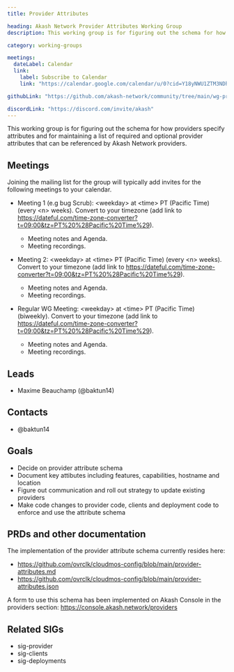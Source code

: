 ```yaml
---
title: Provider Attributes

heading: Akash Network Provider Attributes Working Group
description: This working group is for figuring out the schema for how providers specify attributes and for maintaining a list of required and optional provider attributes that can be referenced by Akash Network providers.

category: working-groups

meetings:
  dateLabel: Calendar
  link:
    label: Subscribe to Calendar
    link: "https://calendar.google.com/calendar/u/0?cid=Y18yNWU1ZTM3NDhlNGM0YWI3YTU1ZjQxZmJjNWViZWJjYzBhMDNiNDBmYjAyODc4NWYxNDE1OWJmYWViZWExMmUyQGdyb3VwLmNhbGVuZGFyLmdvb2dsZS5jb20"

githubLink: "https://github.com/akash-network/community/tree/main/wg-provider-attributes"

discordLink: "https://discord.com/invite/akash"
---
```


This working group is for figuring out the schema for how providers specify attributes and for maintaining a list of required and optional provider attributes that can be referenced by Akash Network providers.

## Meetings

Joining the mailing list for the group will typically add invites for the following meetings to your calendar.

- Meeting 1 (e.g bug Scrub): \<weekday\> at \<time\> PT (Pacific Time) (every \<n\> weeks). Convert to your timezone (add link to https://dateful.com/time-zone-converter?t=09:00&tz=PT%20%28Pacific%20Time%29).

  - Meeting notes and Agenda.
  - Meeting recordings.

- Meeting 2: \<weekday\> at \<time\> PT (Pacific Time) (every \<n\> weeks). Convert to your timezone (add link to https://dateful.com/time-zone-converter?t=09:00&tz=PT%20%28Pacific%20Time%29).

  - Meeting notes and Agenda.
  - Meeting recordings.

- Regular WG Meeting: \<weekday\> at \<time\> PT (Pacific Time) (biweekly). Convert to your timezone (add link to https://dateful.com/time-zone-converter?t=09:00&tz=PT%20%28Pacific%20Time%29).

  - Meeting notes and Agenda.
  - Meeting recordings.

## Leads

- Maxime Beauchamp (@baktun14)

## Contacts

- @baktun14

## Goals

- Decide on provider attribute schema
- Document key attibutes including features, capabilities, hostname and location
- Figure out communication and roll out strategy to update existing providers
- Make code changes to provider code, clients and deployment code to enforce and use the attribute schema

## PRDs and other documentation

The implementation of the provider attribute schema currently resides here:

- https://github.com/ovrclk/cloudmos-config/blob/main/provider-attributes.md
- https://github.com/ovrclk/cloudmos-config/blob/main/provider-attributes.json

A form to use this schema has been implemented on Akash Console in the providers section: https://console.akash.network/providers

## Related SIGs

- sig-provider
- sig-clients
- sig-deployments
